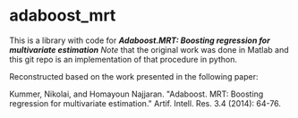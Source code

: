 # adaboost_mrt

This is a library with code for ***Adaboost.MRT: Boosting regression for multivariate estimation***
_Note_ that the original work was done in Matlab and this git repo is an implementation of that procedure in python.


Reconstructed based on the work presented in the following paper:

Kummer, Nikolai, and Homayoun Najjaran. "Adaboost. MRT: Boosting regression for multivariate estimation." Artif. Intell. Res. 3.4 (2014): 64-76.

